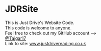# JDRSite
This is Just Drive's Website Code.<br>
This code is welcome to anyone.<br> 
Feel free to check out my GitHub account --> <br>
<a href="https://github.com/Taigar17">@Taigar17</a><br>
Link to site: www.justdrivereading.co.uk
